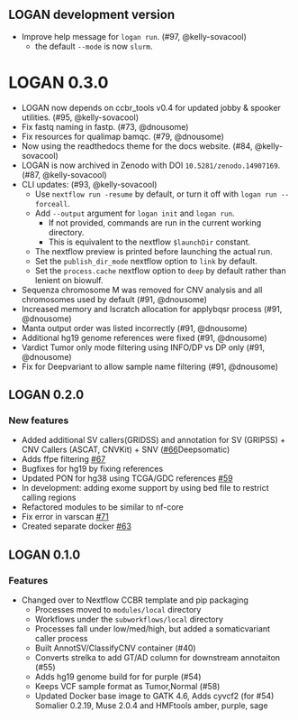 ## LOGAN development version

- Improve help message for `logan run`. (#97, @kelly-sovacool)
  - the default `--mode` is now `slurm`.

# LOGAN 0.3.0

- LOGAN now depends on ccbr_tools v0.4 for updated jobby & spooker utilities. (#95, @kelly-sovacool)
- Fix fastq naming in fastp. (#73, @dnousome)
- Fix resources for qualimap bamqc. (#79, @dnousome)
- Now using the readthedocs theme for the docs website. (#84, @kelly-sovacool)
- LOGAN is now archived in Zenodo with DOI `10.5281/zenodo.14907169`. (#87, @kelly-sovacool)
- CLI updates: (#93, @kelly-sovacool)
  - Use `nextflow run -resume` by default, or turn it off with `logan run --forceall`.
  - Add `--output` argument for `logan init` and `logan run`.
    - If not provided, commands are run in the current working directory.
    - This is equivalent to the nextflow `$launchDir` constant.
  - The nextflow preview is printed before launching the actual run.
  - Set the `publish_dir_mode` nextflow option to `link` by default.
  - Set the `process.cache` nextflow option to `deep` by default rather than lenient on biowulf.
- Sequenza chromosome M was removed for CNV analysis and all chromosomes used by default (#91, @dnousome)
- Increased memory and lscratch allocation for applybqsr process (#91, @dnousome)
- Manta output order was listed incorrectly (#91, @dnousome)
- Additional hg19 genome references were fixed (#91, @dnousome)
- Vardict Tumor only mode filtering using INFO/DP vs DP only (#91, @dnousome)
- Fix for Deepvariant to allow sample name filtering (#91, @dnousome)

## LOGAN 0.2.0

### New features

- Added additional SV callers(GRIDSS) and annotation for SV (GRIPSS) + CNV Callers (ASCAT, CNVKit) + SNV ([#66](https://github.com/CCBR/LOGAN/issues/66)Deepsomatic)
- Adds ffpe filtering [#67](https://github.com/CCBR/LOGAN/issues/67)
- Bugfixes for hg19 by fixing references
- Updated PON for hg38 using TCGA/GDC references [#59](https://github.com/CCBR/LOGAN/issues/59)
- In development: adding exome support by using bed file to restrict calling regions
- Refactored modules to be similar to nf-core
- Fix error in varscan [#71](https://github.com/CCBR/LOGAN/issues/71)
- Created separate docker [#63](https://github.com/CCBR/LOGAN/issues/63)

## LOGAN 0.1.0

### Features

- Changed over to Nextflow CCBR template and pip packaging
  - Processes moved to `modules/local` directory
  - Workflows under the `subworkflows/local` directory
  - Processes fall under low/med/high, but added a somaticvariant caller process
  - Built AnnotSV/ClassifyCNV container (#40)
  - Converts strelka to add GT/AD column for downstream annotaiton (#55)
  - Adds hg19 genome build for for purple (#54)
  - Keeps VCF sample format as Tumor,Normal (#58)
  - Updated Docker base image to GATK 4.6, Adds cyvcf2 (for #54) Somalier 0.2.19, Muse 2.0.4 and HMFtools amber, purple, sage
